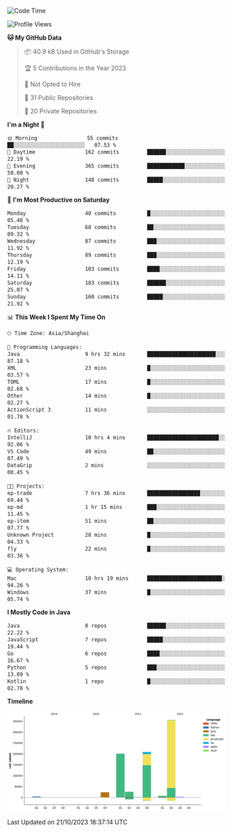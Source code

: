 <!--START_SECTION:waka-->
![Code Time](http://img.shields.io/badge/Code%20Time-2%2C112%20hrs%2014%20mins-blue)

![Profile Views](http://img.shields.io/badge/Profile%20Views-0-blue)

**🐱 My GitHub Data** 

> 📦 40.9 kB Used in GitHub's Storage 
 > 
> 🏆 5 Contributions in the Year 2023
 > 
> 🚫 Not Opted to Hire
 > 
> 📜 31 Public Repositories 
 > 
> 🔑 20 Private Repositories 
 > 
**I'm a Night 🦉** 

```text
🌞 Morning                55 commits          ██░░░░░░░░░░░░░░░░░░░░░░░   07.53 % 
🌆 Daytime                162 commits         ██████░░░░░░░░░░░░░░░░░░░   22.19 % 
🌃 Evening                365 commits         ████████████░░░░░░░░░░░░░   50.00 % 
🌙 Night                  148 commits         █████░░░░░░░░░░░░░░░░░░░░   20.27 % 
```
📅 **I'm Most Productive on Saturday** 

```text
Monday                   40 commits          █░░░░░░░░░░░░░░░░░░░░░░░░   05.48 % 
Tuesday                  68 commits          ██░░░░░░░░░░░░░░░░░░░░░░░   09.32 % 
Wednesday                87 commits          ███░░░░░░░░░░░░░░░░░░░░░░   11.92 % 
Thursday                 89 commits          ███░░░░░░░░░░░░░░░░░░░░░░   12.19 % 
Friday                   103 commits         ████░░░░░░░░░░░░░░░░░░░░░   14.11 % 
Saturday                 183 commits         ██████░░░░░░░░░░░░░░░░░░░   25.07 % 
Sunday                   160 commits         █████░░░░░░░░░░░░░░░░░░░░   21.92 % 
```


📊 **This Week I Spent My Time On** 

```text
🕑︎ Time Zone: Asia/Shanghai

💬 Programming Languages: 
Java                     9 hrs 32 mins       ██████████████████████░░░   87.18 % 
XML                      23 mins             █░░░░░░░░░░░░░░░░░░░░░░░░   03.57 % 
TOML                     17 mins             █░░░░░░░░░░░░░░░░░░░░░░░░   02.68 % 
Other                    14 mins             █░░░░░░░░░░░░░░░░░░░░░░░░   02.27 % 
ActionScript 3           11 mins             ░░░░░░░░░░░░░░░░░░░░░░░░░   01.78 % 

🔥 Editors: 
IntelliJ                 10 hrs 4 mins       ███████████████████████░░   92.06 % 
VS Code                  49 mins             ██░░░░░░░░░░░░░░░░░░░░░░░   07.49 % 
DataGrip                 2 mins              ░░░░░░░░░░░░░░░░░░░░░░░░░   00.45 % 

🐱‍💻 Projects: 
ep-trade                 7 hrs 36 mins       █████████████████░░░░░░░░   69.44 % 
ep-md                    1 hr 15 mins        ███░░░░░░░░░░░░░░░░░░░░░░   11.45 % 
ep-item                  51 mins             ██░░░░░░░░░░░░░░░░░░░░░░░   07.77 % 
Unknown Project          28 mins             █░░░░░░░░░░░░░░░░░░░░░░░░   04.33 % 
fly                      22 mins             █░░░░░░░░░░░░░░░░░░░░░░░░   03.36 % 

💻 Operating System: 
Mac                      10 hrs 19 mins      ████████████████████████░   94.26 % 
Windows                  37 mins             █░░░░░░░░░░░░░░░░░░░░░░░░   05.74 % 
```

**I Mostly Code in Java** 

```text
Java                     8 repos             ██████░░░░░░░░░░░░░░░░░░░   22.22 % 
JavaScript               7 repos             █████░░░░░░░░░░░░░░░░░░░░   19.44 % 
Go                       6 repos             ████░░░░░░░░░░░░░░░░░░░░░   16.67 % 
Python                   5 repos             ███░░░░░░░░░░░░░░░░░░░░░░   13.89 % 
Kotlin                   1 repo              █░░░░░░░░░░░░░░░░░░░░░░░░   02.78 % 
```



**Timeline**

![Lines of Code chart](https://raw.githubusercontent.com/youtiaoguagua/youtiaoguagua/master/assets/bar_graph.png)


 Last Updated on 21/10/2023 18:37:14 UTC
<!--END_SECTION:waka-->